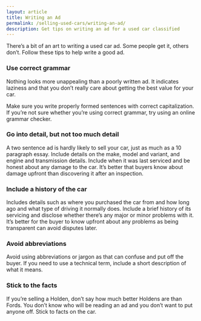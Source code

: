 ```yaml
---
layout: article
title: Writing an Ad
permalink: /selling-used-cars/writing-an-ad/
description: Get tips on writing an ad for a used car classified
---
```

There’s a bit of an art to writing a used car ad. Some people get it, others don’t. Follow these tips to help write a good ad.

### Use correct grammar
Nothing looks more unappealing than a poorly written ad. It indicates laziness and that you don’t really care about getting the best value for your car.

Make sure you write properly formed sentences with correct capitalization. If you’re not sure whether you’re using correct grammar, try using an online grammar checker.

### Go into detail, but not too much detail
A two sentence ad is hardly likely to sell your car, just as much as a 10 paragraph essay. Include details on the make, model and variant, and engine and transmission details. Include when it was last serviced and be honest about any damage to the car. It’s better that buyers know about damage upfront than discovering it after an inspection.

### Include a history of the car
Includes details such as where you purchased the car from and how long ago and what type of driving it normally does. Include a brief history of its servicing and disclose whether there’s any major or minor problems with it. It’s better for the buyer to know upfront about any problems as being transparent can avoid disputes later.

### Avoid abbreviations
Avoid using abbreviations or jargon as that can confuse and put off the buyer. If you need to use a technical term, include a short description of what it means.

### Stick to the facts
If you’re selling a Holden, don’t say how much better Holdens are than Fords. You don’t know who will be reading an ad and you don’t want to put anyone off. Stick to facts on the car.